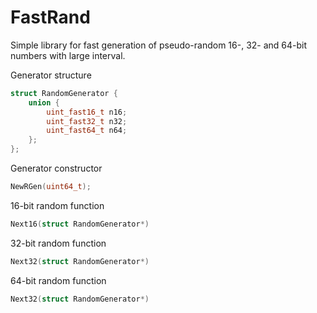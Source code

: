 # FastRand
Simple library for fast generation of pseudo-random 16-, 32- and 64-bit numbers with large interval.

Generator structure
```c
struct RandomGenerator {
    union {
        uint_fast16_t n16;
        uint_fast32_t n32;
        uint_fast64_t n64;
    };
};
```

Generator constructor
```c
NewRGen(uint64_t);
```

16-bit random function
```c
Next16(struct RandomGenerator*)
```

32-bit random function
```c
Next32(struct RandomGenerator*)
```

64-bit random function
```c
Next32(struct RandomGenerator*)
```
